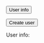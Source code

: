 <button onclick="getUserInfo()">User info</button>

<button onclick="createUser()">Create user</button>

<p>User info:</p>
<p id="userInfoName"></p>
<p id="userInfoEmail"></p>

<p id="userInfoPassword"></p>
<p id="userInfoDob"></p>
<p id="userInfoHeight"></p>
<p id="userInfoWeight"></p>
<p id="userInfoIncome"></p>
<p id="userInfoStats"></p>




<script>
  
  function getUserInfo() {
    let idInput = prompt("User ID:");

    const urlStart = "https://music.nighthawkcoders.tk/api/person/";
    const url = urlStart + idInput;

    console.log(url); 

    fetch(url)
      .then(res => res.json())
      .then(data => {
        console.log(data);
        
        document.getElementById("userInfoName").innerHTML = 
        "name: " + data.name;

        document.getElementById("userInfoEmail").innerHTML = 
        "email: " + data.email;

        document.getElementById("userInfoPassword").innerHTML = 
        "password: " + data.password;

        document.getElementById("userInfoDob").innerHTML = 
        "dob: " + data.dob;      
          
        document.getElementById("userInfoHeight").innerHTML = 
        "height: " + data.height;
  
         document.getElementById("userInfoWeight").innerHTML = 
        "weight: " + data.weight;
      
      })
  }


  function createUser() {
    let createUserInput = prompt("User Info:");

    const urlStart = "https://music.nighthawkcoders.tk/api/person/post";
    const url = urlStart;

    console.log(url); 

    fetch(url, {
        method: 'POST',
        headers: {
            'Content-Type': 'application/json'
        },
        body: JSON.stringify ({
            email: 'test@gmail.com'
        })
    })
      .then(res => {
        return res.json()
    })
      .then(data => {
        console.log(data);
      
      })
  }
  
</script>
